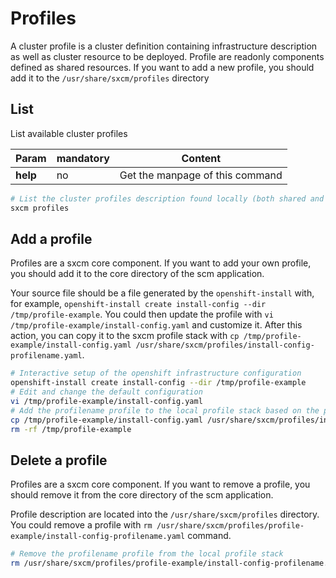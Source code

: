 # Profiles

A cluster profile is a cluster definition containing infrastructure description as well as cluster resource to be deployed.
Profile are readonly components defined as shared resources. If you want to add a new profile, you should add it
to the `/usr/share/sxcm/profiles` directory

## List

List available cluster profiles

| Param    | mandatory | Content                         |
| -------- | --------- | ------------------------------- |
| **help** | no        | Get the manpage of this command |

```bash
# List the cluster profiles description found locally (both shared and personal)
sxcm profiles
```

## Add a profile

Profiles are a sxcm core component. If you want to add your own profile, you should add it to the core
directory of the scm application.

Your source file should be a file generated by the `openshift-install` with, for example,
`openshift-install create install-config --dir /tmp/profile-example`.
You could then update the profile with `vi /tmp/profile-example/install-config.yaml` and customize it.
After this action, you can copy it to the sxcm profile stack with `cp /tmp/profile-example/install-config.yaml /usr/share/sxcm/profiles/install-config-profilename.yaml`.

```bash
# Interactive setup of the openshift infrastructure configuration
openshift-install create install-config --dir /tmp/profile-example
# Edit and change the default configuration
vi /tmp/profile-example/install-config.yaml
# Add the profilename profile to the local profile stack based on the previously created configuration
cp /tmp/profile-example/install-config.yaml /usr/share/sxcm/profiles/install-config-profilename.yaml
rm -rf /tmp/profile-example
```

## Delete a profile

Profiles are a sxcm core component. If you want to remove a profile, you should remove it from the core
directory of the scm application.

Profile description are located into the `/usr/share/sxcm/profiles` directory.
You could remove a profile with `rm /usr/share/sxcm/profiles/profile-example/install-config-profilename.yaml` command.

```bash
# Remove the profilename profile from the local profile stack
rm /usr/share/sxcm/profiles/profile-example/install-config-profilename.yaml
```
